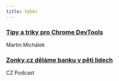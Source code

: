 ```yaml
---
title: Výběr
---
```


### [Tipy a triky pro Chrome DevTools](http://www.vzhurudolu.cz/blog/41-devtools-tipy)
Martin Michálek

### [Zonky.cz děláme banku v pěti lidech](https://soundcloud.com/czpodcast-1/cz-podcast-126-zonkycz-delame-banku-v-peti-lidech)
CZ Podcast

